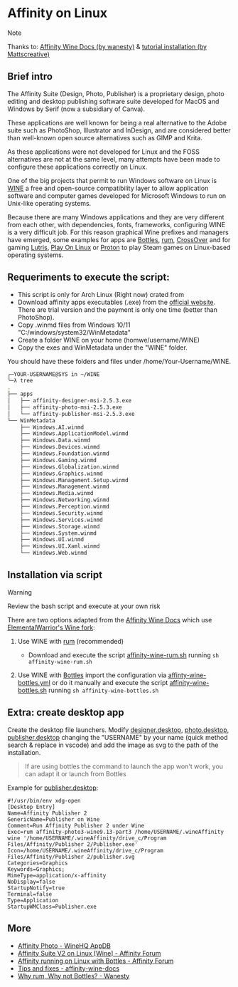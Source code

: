 # Affinity on Linux

> [!NOTE]  
> Thanks to: [Affinity Wine Docs (by wanesty)](https://affinity.liz.pet/) & [tutorial installation (by Mattscreative)](https://www.youtube.com/watch?v=0gB4TdIXCOo)


## Brief intro

The Affinity Suite (Design, Photo, Publisher) is a proprietary design, photo editing and desktop publishing software suite developed for MacOS and Windows by Serif (now a subsidiary of Canva).

These applications are well known for being a real alternative to the Adobe suite such as PhotoShop, Illustrator and InDesign, and are considered better than well-known open source alternatives such as GIMP and Krita.

As these applications were not developed for Linux and the FOSS alternatives are not at the same level, many attempts have been made to configure these applications correctly on Linux.

One of the big projects that permit to run Windows software on Linux is [WINE](https://en.wikipedia.org/wiki/Wine_(software)) a free and open-source compatibility layer to allow application software and computer games developed for Microsoft Windows to run on Unix-like operating systems.

Because there are many Windows applications and they are very different from each other, with dependencies, fonts, frameworks, configuring WINE is a very difficult job. For this reason graphical Wine prefixes and managers have emerged, some examples for apps are [Bottles](https://usebottles.com/), [rum](https://gitlab.com/xkero/rum), [CrossOver](https://www.codeweavers.com/crossover/) and for gaming [Lutris](https://lutris.net/), [Play On Linux](https://www.playonlinux.com/en/) or [Proton](https://github.com/ValveSoftware/Proton) to play Steam games on Linux-based operating systems.


## Requeriments to execute the script:
- This script is only for Arch Linux (Right now) crated from 
- Download affinity apps executables (.exe) from the [official website](https://affinity.serif.com/en-us/). There are trial version and the payment is only one time (better than PhotoShop).
- Copy .winmd files from Windows 10/11 "C:/windows/system32/WinMetadata"
- Create a folder WINE on your home (homwe/username/WINE)
- Copy the exes and WinMetadata under the "WINE" folder.

You should have these folders and files under /home/Your-Username/WINE.

```sh
╭─YOUR-USERNAME@SYS in ~/WINE
╰─λ tree
.
├── apps
│   ├── affinity-designer-msi-2.5.3.exe
│   ├── affinity-photo-msi-2.5.3.exe
│   └── affinity-publisher-msi-2.5.3.exe
└── WinMetadata
    ├── Windows.AI.winmd
    ├── Windows.ApplicationModel.winmd
    ├── Windows.Data.winmd
    ├── Windows.Devices.winmd
    ├── Windows.Foundation.winmd
    ├── Windows.Gaming.winmd
    ├── Windows.Globalization.winmd
    ├── Windows.Graphics.winmd
    ├── Windows.Management.Setup.winmd
    ├── Windows.Management.winmd
    ├── Windows.Media.winmd
    ├── Windows.Networking.winmd
    ├── Windows.Perception.winmd
    ├── Windows.Security.winmd
    ├── Windows.Services.winmd
    ├── Windows.Storage.winmd
    ├── Windows.System.winmd
    ├── Windows.UI.winmd
    ├── Windows.UI.Xaml.winmd
    └── Windows.Web.winmd
```


## Installation via script

> [!WARNING]
> Review the bash script and execute at your own risk

There are two options adapted from the [Affinity Wine Docs](https://affinity.liz.pet/docs/1-intro.html) which use [ElementalWarrior's Wine fork](https://gitlab.winehq.org/ElementalWarrior/wine/-/tree/affinity-photo3-wine9.13-part3):

1. Use WINE with [rum](https://gitlab.com/xkero/rum) (recommended)
    - Download and execute the script [affinity-wine-rum.sh](affinity-wine-rum.sh) running `sh affinity-wine-rum.sh`

2. Use WINE with [Bottles](https://usebottles.com/) import the configuration via [affinty-wine-bottles.yml](./affinty-wine-bottles.yml) or do it manually and execute the script [affinity-wine-bottles.sh](affinity-wine-bottles.sh) running `sh affinity-wine-bottles.sh`

## Extra: create desktop app
Create the desktop file launchers. Modify [designer.desktop](designer.desktop), [photo.desktop](photo.desktop), [publisher.desktop](publisher.desktop) changing the "USERNAME" by your name (quick method search & replace in vscode) and add the image as svg to the path of the installation.

> If are using bottles the command to launch the app won't work, you can adapt it or launch from Bottles

Example for [publisher.desktop](publisher.desktop):
```
#!/usr/bin/env xdg-open
[Desktop Entry]
Name=Affinity Publisher 2
GenericName=Publisher on Wine
Comment=Run Affinity Publisher 2 under Wine
Exec=rum affinity-photo3-wine9.13-part3 /home/USERNAME/.wineAffinity wine '/home/USERNAME/.wineAffinity/drive_c/Program Files/Affinity/Publisher 2/Publisher.exe'
Icon=/home/USERNAME/.wineAffinity/drive_c/Program Files/Affinity/Publisher 2/publisher.svg
Categories=Graphics
Keywords=Graphics;
MimeType=application/x-affinity
NoDisplay=false
StartupNotify=true
Terminal=false
Type=Application
StartupWMClass=Publisher.exe
```


## More
- [Affinity Photo - WineHQ AppDB](https://appdb.winehq.org/objectManager.php?sClass=application&iId=18332)
- [ Affinity Suite V2 on Linux [Wine] - Affinity Forum](https://forum.affinity.serif.com/index.php?/topic/182758-affinity-suite-v2-on-linux-wine/page/25/)
- [Affinity running on Linux with Bottles - Affinity Forum](https://forum.affinity.serif.com/index.php?/topic/166159-affinity-photo-running-on-linux-with-bottles/page/8/)
- [Tips and fixes - affinity-wine-docs](https://codeberg.org/wanesty/affinity-wine-docs/src/branch/guide-wine9.13-part3/Tips-n-Fixes.md)
- [Why rum, Why not Bottles? - Wanesty](https://codeberg.org/wanesty/affinity-wine-docs/src/branch/guide-wine9.13-part3/QnA.md)